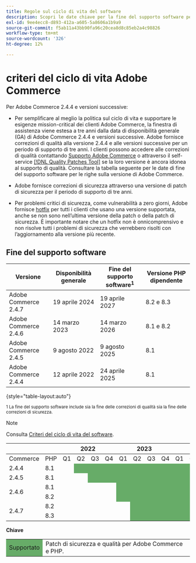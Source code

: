 ```yaml
---
title: Regole sul ciclo di vita del software
description: Scopri le date chiave per la fine del supporto software per le versioni di Adobe Commerce.
exl-id: 9ee4ecc8-d893-412a-a605-5a8606a1b9a9
source-git-commit: f5ab11a43bb90fa96c20cea8d8c85eb2a4c98826
workflow-type: tm+mt
source-wordcount: '326'
ht-degree: 12%

---
```


# criteri del ciclo di vita Adobe Commerce

Per Adobe Commerce 2.4.4 e versioni successive:

- Per semplificare al meglio la politica sul ciclo di vita e supportare le esigenze mission-critical dei clienti Adobe Commerce, la finestra di assistenza viene estesa a tre anni dalla data di disponibilità generale (GA) di Adobe Commerce 2.4.4 e versioni successive. Adobe fornisce correzioni di qualità alla versione 2.4.4 e alle versioni successive per un periodo di supporto di tre anni. I clienti possono accedere alle correzioni di qualità contattando [Supporto Adobe Commerce](https://experienceleague.adobe.com/docs/commerce-knowledge-base/kb/help-center-guide/magento-help-center-user-guide.html) o attraverso il self-service [[!DNL Quality Patches Tool]](https://experienceleague.adobe.com/tools/commerce-quality-patches/index.html) se la loro versione è ancora idonea al supporto di qualità. Consultare la tabella seguente per le date di fine del supporto software per le righe sulla versione di Adobe Commerce.

- Adobe fornisce correzioni di sicurezza attraverso una versione di patch di sicurezza per il periodo di supporto di tre anni.

- Per problemi critici di sicurezza, come vulnerabilità a zero giorni, Adobe fornisce [hotfix](https://support.magento.com/hc/en-us/sections/360003869892-Known-issues-patches-attached-) per tutti i clienti che usano una versione supportata, anche se non sono nell’ultima versione della patch o della patch di sicurezza. È importante notare che un hotfix non è onnicomprensivo e non risolve tutti i problemi di sicurezza che verrebbero risolti con l’aggiornamento alla versione più recente.

## Fine del supporto software

| Versione | Disponibilità generale | Fine del supporto software<sup>1</sup> | Versione PHP dipendente |
|----------------------|----------------------|-------------------------------------|-----------------------|
| Adobe Commerce 2.4.7 | 19 aprile 2024 | 19 aprile 2027 | 8.2 e 8.3 |
| Adobe Commerce 2.4.6 | 14 marzo 2023 | 14 marzo 2026 | 8.1 e 8.2 |
| Adobe Commerce 2.4.5 | 9 agosto 2022 | 9 agosto 2025 | 8.1 |
| Adobe Commerce 2.4.4 | 12 aprile 2022 | 24 aprile 2025 | 8.1 |

{style="table-layout:auto"}

<sup>1 La fine del supporto software include sia la fine delle correzioni di qualità sia la fine delle correzioni di sicurezza.</sup><br>

>[!NOTE]
>
>Consulta [Criteri del ciclo di vita del software](https://www.adobe.com/content/dam/cc/en/legal/terms/enterprise/pdfs/Adobe-Commerce-Software-Lifecycle-Policy.pdf).

<table style="table-layout:auto">
<thead>
  <tr>
    <th colspan="2"></th>
    <th colspan="4">2022</th>
    <th colspan="4">2023</th>
    <th colspan="4">2024</th>
    <th colspan="4">2025</th>
    <th colspan="4">2026</th>
    <th colspan="4">2027</th>
  </tr>
</thead>
<tbody>
  <tr>
    <td>Commerce</td>
    <td>PHP</td>
    <td>Q1</td>
    <td>Q2</td>
    <td>Q3</td>
    <td>Q4</td>
    <td>Q1</td>
    <td>Q2</td>
    <td>Q3</td>
    <td>Q4</td>
    <td>Q1</td>
    <td>Q2</td>
    <td>Q3</td>
    <td>Q4</td>
    <td>Q1</td>
    <td>Q2</td>
    <td>Q3</td>
    <td>Q4</td>
    <td>Q1</td>
    <td>Q2</td>
    <td>Q3</td>
    <td>Q4</td>
    <td>Q1</td>
    <td>Q2</td>
    <td>Q3</td>
    <td>Q4</td>
  </tr>
  <tr>
    <td>2.4.4</td>
    <td>8.1</td>
    <td></td>
    <td colspan="13" style="background-color:#67ac68;"></td>
    <td colspan="10"></td>
  </tr>
  <tr>
    <td>2.4.5</td>
    <td>8.1</td>
    <td colspan="2"></td>
    <td colspan="13" style="background-color:#67ac68;"></td>
    <td colspan="9"></td>
  </tr>
  <tr>
    <td rowspan="2">2.4.6</td>
    <td>8.1</td>
    <td colspan="4"></td>
    <td colspan="13" style="background-color:#67ac68;"></td>
    <td colspan="8"></td>
  </tr>
  <tr>
    <td>8.2</td>
    <td colspan="4"></td>
    <td colspan="13" style="background-color:#67ac68;"></td>
    <td colspan="8"></td>
  </tr>
  <tr>
    <td rowspan="2">2.4.7</td>
    <td>8.2</td>
    <td colspan="5"></td>
    <td colspan="17" style="background-color:#67ac68;"></td>
    <td colspan="2"></td>
  </tr>
  <tr>
    <td>8.3</td>
    <td colspan="5"></td>
    <td colspan="17" style="background-color:#67ac68;"></td>
    <td colspan="2"></td>
  </tr>
</tbody>
</table>

**Chiave**

<table style="table-layout:auto">
 <tbody>
  <tr>
   <td style="background-color:#67ac68;">Supportato</td>
   <td>Patch di sicurezza e qualità per Adobe Commerce e PHP.</td>
  </tr>
  <!-- <tr>
   <td style="background-color:#cd3c3c;">End of software support</td>
   <td>Version that has reached end of software support.</td>
  </tr>
 </tbody> -->
</table>
